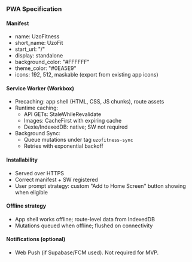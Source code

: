 ### PWA Specification

#### Manifest
- name: UzoFitness
- short_name: UzoFit
- start_url: "/"
- display: standalone
- background_color: "#FFFFFF"
- theme_color: "#0EA5E9"
- icons: 192, 512, maskable (export from existing app icons)

#### Service Worker (Workbox)
- Precaching: app shell (HTML, CSS, JS chunks), route assets
- Runtime caching:
  - API GETs: StaleWhileRevalidate
  - Images: CacheFirst with expiring cache
  - Dexie/IndexedDB: native; SW not required
- Background Sync:
  - Queue mutations under tag `uzofitness-sync`
  - Retries with exponential backoff

#### Installability
- Served over HTTPS
- Correct manifest + SW registered
- User prompt strategy: custom "Add to Home Screen" button showing when eligible

#### Offline strategy
- App shell works offline; route-level data from IndexedDB
- Mutations queued when offline; flushed on connectivity

#### Notifications (optional)
- Web Push (if Supabase/FCM used). Not required for MVP.


